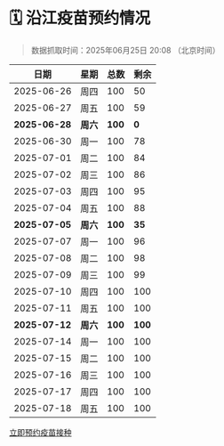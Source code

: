 # 🗓️ 沿江疫苗预约情况

> 数据抓取时间：2025年06月25日 20:08 （北京时间）

| 日期 | 星期 | 总数 | 剩余 |
|------|------|------|------|
| 2025-06-26 | 周四 | 100 | 50 |
| 2025-06-27 | 周五 | 100 | 59 |
| **2025-06-28** | **周六** | **100** | **0** |
| 2025-06-30 | 周一 | 100 | 78 |
| 2025-07-01 | 周二 | 100 | 84 |
| 2025-07-02 | 周三 | 100 | 86 |
| 2025-07-03 | 周四 | 100 | 95 |
| 2025-07-04 | 周五 | 100 | 88 |
| **2025-07-05** | **周六** | **100** | **35** |
| 2025-07-07 | 周一 | 100 | 96 |
| 2025-07-08 | 周二 | 100 | 98 |
| 2025-07-09 | 周三 | 100 | 99 |
| 2025-07-10 | 周四 | 100 | 100 |
| 2025-07-11 | 周五 | 100 | 100 |
| **2025-07-12** | **周六** | **100** | **100** |
| 2025-07-14 | 周一 | 100 | 100 |
| 2025-07-15 | 周二 | 100 | 100 |
| 2025-07-16 | 周三 | 100 | 100 |
| 2025-07-17 | 周四 | 100 | 100 |
| 2025-07-18 | 周五 | 100 | 100 |


<div class="button-container">
<a class="btn" href="http://yfzweb.ishequ.net/#/login" target="_blank">立即预约疫苗接种</a>
</div>
